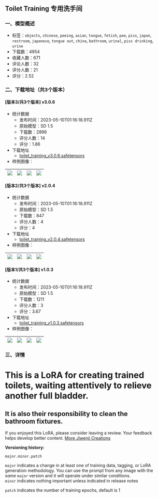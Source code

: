 ## Toilet Training 专用洗手间
### 一、模型概述

- 标签：`objects`, `chinese`, `peeing`, `asian`, `tongue`, `fetish`, `pee`, `piss`, `japan`, `restroom`, `japanese`, `tongue out`, `china`, `bathroom`, `urinal`, `piss drinking`, `urine`
- 下载数：4954
- 收藏人数：671
- 评论人数：32
- 评分人数：21
- 评分：2.52

### 二、下载地址（共3个版本）

#### [版本3/共3个版本] v3.0.6

- 统计数据
  - 发布时间：2023-05-10T01:16:18.911Z
  - 原始模型：SD 1.5
  - 下载数：2896
  - 评分人数：14
  - 评分：1.86
- 下载地址
  - [toilet_training_v3.0.6.safetensors](https://civitai.com/api/download/models/32909)
- 样例图像：

| <img src="https://image.civitai.com/xG1nkqKTMzGDvpLrqFT7WA/ac8ba893-f6ff-4ef6-e040-91f0116d7600/width=450/374971.jpeg" /> | <img src="https://image.civitai.com/xG1nkqKTMzGDvpLrqFT7WA/c4136c6e-8dbb-4c63-fe04-279dd6228f00/width=450/374969.jpeg" /> | <img src="https://image.civitai.com/xG1nkqKTMzGDvpLrqFT7WA/5f6134eb-d01a-4ebd-0d5a-d1e32a3b5800/width=450/374967.jpeg" /> | <img src="https://image.civitai.com/xG1nkqKTMzGDvpLrqFT7WA/fcfef7f3-0773-45bf-55fb-b4232f170c00/width=450/374966.jpeg" /> |
| ---- | ---- | ---- | ---- |

#### [版本2/共3个版本] v2.0.4

- 统计数据
  - 发布时间：2023-05-10T01:16:18.911Z
  - 原始模型：SD 1.5
  - 下载数：847
  - 评分人数：4
  - 评分：4
- 下载地址
  - [toilet_training_v2.0.4.safetensors](https://civitai.com/api/download/models/29909)
- 样例图像：

| <img src="https://image.civitai.com/xG1nkqKTMzGDvpLrqFT7WA/b2a5de88-559a-4673-f053-c44f5f191400/width=450/339225.jpeg" /> | <img src="https://image.civitai.com/xG1nkqKTMzGDvpLrqFT7WA/d3cb39a4-6da1-4961-ba99-5b37838b3100/width=450/339052.jpeg" /> | <img src="https://image.civitai.com/xG1nkqKTMzGDvpLrqFT7WA/bba307a7-f7dc-4b02-d750-e48c13e09a00/width=450/339051.jpeg" /> | <img src="https://image.civitai.com/xG1nkqKTMzGDvpLrqFT7WA/33a61849-42ad-419b-8b66-50b5df5ae700/width=450/339050.jpeg" /> |
| ---- | ---- | ---- | ---- |

#### [版本1/共3个版本] v1.0.3

- 统计数据
  - 发布时间：2023-05-10T01:16:18.911Z
  - 原始模型：SD 1.5
  - 下载数：1211
  - 评分人数：3
  - 评分：3.67
- 下载地址
  - [toilet_training_v1.0.3.safetensors](https://civitai.com/api/download/models/29273)
- 样例图像：

| <img src="https://image.civitai.com/xG1nkqKTMzGDvpLrqFT7WA/bff58860-3862-4690-bcb6-82da05587500/width=450/330836.jpeg" /> | <img src="https://image.civitai.com/xG1nkqKTMzGDvpLrqFT7WA/0c636151-8056-4464-f461-12e040799900/width=450/330841.jpeg" /> | <img src="https://image.civitai.com/xG1nkqKTMzGDvpLrqFT7WA/41a6b7ee-8ff2-40fa-f404-7c7218dd9300/width=450/330840.jpeg" /> | <img src="https://image.civitai.com/xG1nkqKTMzGDvpLrqFT7WA/6e027b63-3299-4fc1-9052-c120229c4700/width=450/330839.jpeg" /> |
| ---- | ---- | ---- | ---- |


### 三、详情
<h1>This is a LoRA for creating trained toilets, waiting attentively to relieve another full bladder.</h1><h2>It is also their responsibility to clean the bathroom fixtures.</h2><p>If you enjoyed this LoRA, please consider leaving a review. Your feedback helps develop better content. <a target="_blank" rel="ugc" href="https://civitai.com/user/jiwenji">More Jiwenji Creations</a></p><p><strong>Versioning history:</strong></p><p><code>major.minor.patch</code></p><p><code>major</code> indicates a change in at least one of training data, tagging, or LoRA generation methodology. You can use the prompt from any image with the <em>same</em> <code>major</code> version and it will operate under similar conditions.<br /><code>minor</code> indicates nothing important unless indicated in release notes</p><p><code>patch</code> indicates the number of training epochs, default is 1</p>